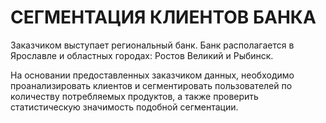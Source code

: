 # СЕГМЕНТАЦИЯ КЛИЕНТОВ БАНКА
Заказчиком выступает региональный банк. Банк располагается в Ярославле и областных городах: Ростов Великий и Рыбинск.

На основании предоставленных заказчиком данных, необходимо проанализировать клиентов и сегментировать пользователей по количеству потребляемых продуктов, 
а также проверить статистическую значимость подобной сегментации.
